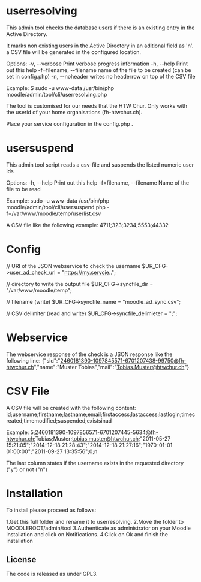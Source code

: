 # userresolving

This admin tool checks the database users if there is an existing entry in the Active Directory.

It marks non existing users in the Active Directory in an aditional field as 'n'.
a CSV file will be generated in the configured location.

Options:
-v, --verbose         	Print verbose progress information
-h, --help            	Print out this help
-f=filename, --filename	name of the file to be created (can be set in config.php)
-n, --noheader		  	writes no headerrow on top of the CSV file

Example:
\$ sudo -u www-data /usr/bin/php moodle/admin/tool/cli/userresolving.php

The tool is customised for our needs that the HTW Chur. 
Only works with the userid of your home organisations (fh-htwchur.ch).

Place your service configuration in the config.php .

# usersuspend

This admin tool script reads a csv-file and suspends the listed numeric user ids

Options:
-h, --help            	Print out this help
-f=filename, --filename	Name of the file to be read


Example:
sudo -u www-data /usr/bin/php moodle/admin/tool/cli/usersuspend.php -f=/var/www/moodle/temp/userlist.csv

A CSV file like the following example:
4711;323;3234;5553;44332


# Config

// URI of the JSON webservice to check the username
$UR_CFG->user_ad_check_url = "https://my.servcie..";

// directory to write the output file
$UR_CFG->syncfile_dir = "/var/www/moodle/temp";

// filename (write)
$UR_CFG->syncfile_name = "moodle_ad_sync.csv";

// CSV delimiter (read and write)
$UR_CFG->syncfile_delimieter = ";";

# Webservice
The webservice response of the check is a JSON response like the following line: 
{"sid":"2460181390-1097845571-6701207438-99750@fh-htwchur.ch","name":"Muster Tobias","mail":"Tobias.Muster@htwchur.ch"}

# CSV File
A CSV file will be created with the following content:
id;username;firstname;lastname;email;firstaccess;lastaccess;lastlogin;timecreated;timemodified;suspended;existsinad

Example:
5;2460181390-1097856571-6701207445-5634@fh-htwchur.ch;Tobias;Muster;tobias.muster@htwchur.ch;"2011-05-27 15:21:05";"2014-12-18 21:28:43";"2014-12-18 21:27:16";"1970-01-01 01:00:00";"2011-09-27 13:35:56";0;n

The last column states if the username exists in the requested directory ("y") or not ("n")

# Installation

To install please proceed as follows:

1.Get this full folder and rename it to userresolving.
2.Move the folder to MOODLEROOT/admin/tool
3.Authenticate as administrator on your Moodle installation and click on Notifications.
4.Click on Ok and finish the installation


## License

The code is released as under GPL3.

